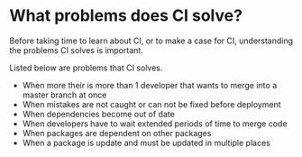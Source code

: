 # What problems does CI solve?

Before taking time to learn about CI, or to make a case for CI, understanding the problems CI solves is important.

Listed below are problems that CI solves.

- When more their is more than 1 developer that wants to merge into a master branch at once
- When mistakes are not caught or can not be fixed before deployment
- When dependencies become out of date
- When developers have to wait extended periods of time to merge code
- When packages are dependent on other packages
- When a package is update and must be updated in multiple places
